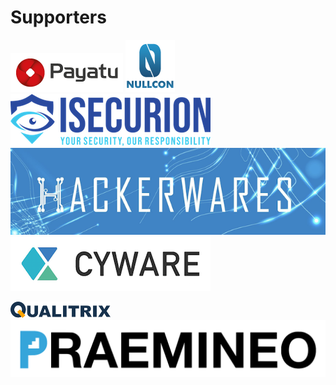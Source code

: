 # Supporters

[![](.gitbook/assets/payatu_logo.png)](https://payatu.com/) [![](.gitbook/assets/nullcon.png)](https://nullcon.net/) [![](.gitbook/assets/isecurion.png)](https://isecurion.com/) [![](.gitbook/assets/hackerwares.png)](http://hackerwares.in/)[![](.gitbook/assets/cyware.png)](https://cyware.com/)

[![](.gitbook/assets/qualitrix-high-logo.png)](https://qualitrix.com/)[![](.gitbook/assets/praemineo.png)](https://praemineo.com) 

